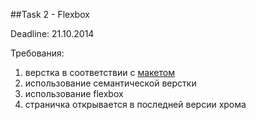 ##Task 2 - Flexbox

Deadline: 21.10.2014

Требования:

1. верстка в соответствии с [макетом](http://sho.io/Layout?full#3)
2. использование семантической верстки
3. использование flexbox
4. страничка открывается в последней версии хрома